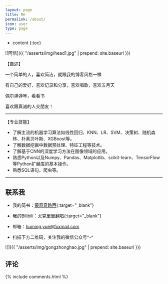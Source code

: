 ```yaml
---
layout: page
title: Me
permalink: /about/
icon: user
type: page
---
```


* content
{:toc}


![阿信]({{ "/asserts/img/head1.jpg" | prepend: site.baseurl }})

【自述】

一个简单的人，喜欢简洁，就跟我的博客风格一样

有自己的爱好，喜欢记录和分享，喜欢唱歌，喜欢五月天

偶尔弹弹琴，看看书

喜欢跟真诚的人交朋友！

****

【专业技能】

* 了解主流的机器学习算法如线性回归、KNN、LR、SVM、决策树、随机森林、朴素贝叶斯、XGBoost等。
* 了解数据挖掘中数据预处理、特征工程等技术。
* 了解基于CNN的深度学习方法在图像领域的应用。
* 熟悉Python以及Numpy、Pandas、Matplotlib、scikit-learn、TensorFlow等Python扩展库的基本操作。
* 熟悉SQL语句，爬虫等。

****

## 联系我

* 我的简书：[蒙奇奇路西](https://www.jianshu.com/u/ef21221a874d){:target="_blank"}

* 我的Bilibili：[尤克里里翻唱](https://space.bilibili.com/171804021/channel/detail?cid=82518){:target="_blank"}

* 邮箱：huming.yue@foxmail.com

* 扫描下方二维码，关注我的微信公众号^-^

![]({{ "/asserts/img/gongzhonghao.jpg" | prepend: site.baseurl }})

## 评论
{% include comments.html %}
